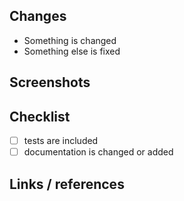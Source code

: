 <!--
Thank you for your pull request. Please provide a description and review the requirements below.
Not needed sections can be removed from final description. Commented strings can be removed too.
-->

## Changes

<!-- Update items to match actual changes. -->

- Something is changed
- Something else is fixed

## Screenshots

<!-- Add screenshots if possible or remove the section. -->

## Checklist

<!-- Remove items that do not apply. For completed items, change [ ] to [x]. -->

- [ ] tests are included
- [ ] documentation is changed or added

## Links / references

<!-- Add related links and references if possible or remove the section. -->
